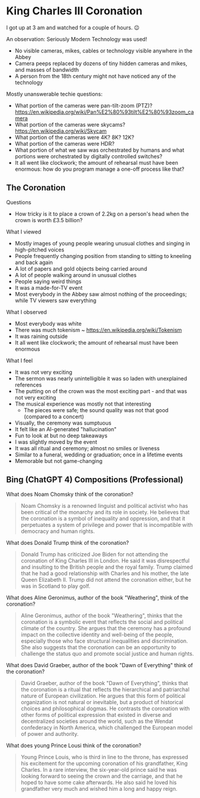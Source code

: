 # King Charles III Coronation

I got up at 3 am and watched for a couple of hours. 😉

An observation: Seriously Modern Technology was used!

* No visible cameras, mikes, cables or technology visible anywhere in the Abbey
* Camera peeps replaced by dozens of tiny hidden cameras and mikes, and masses of bandwidth
* A person from the 18th century might not have noticed any of the technology

Mostly unanswerable techie questions:

* What portion of the cameras were pan-tilt-zoom (PTZ)? https://en.wikipedia.org/wiki/Pan%E2%80%93tilt%E2%80%93zoom_camera
* What portion of the cameras were skycams? https://en.wikipedia.org/wiki/Skycam
* What portion of the cameras were 4K? 8K? 12K?
* What portion of the cameras were HDR?
* What portion of what we saw was orchestrated by humans and what portions were orchestrated by digitally controlled switches?
* It all went like clockwork; the amount of rehearsal must have been enormous: how do you program manage a one-off process like that?


## The Coronation

Questions

* How tricky is it to place a crown of 2.2kg on a person's head when the crown is worth £3.5 billion?


What I viewed

* Mostly images of young people wearing unusual clothes and singing in high-pitched voices
* People frequently changing position from standing to sitting to kneeling and back again
* A lot of papers and gold objects being carried around
* A lot of people walking around in unusual clothes
* People saying weird things
* It was a made-for-TV event
* Most everybody in the Abbey saw almost nothing of the proceedings; while TV viewers saw everything

What I observed

* Most everybody was white
* There was much tokenism ~ https://en.wikipedia.org/wiki/Tokenism
* It was raining outside
* It all went like clockwork; the amount of rehearsal must have been enormous

What I feel

* It was not very exciting
* The sermon was nearly unintelligible it was so laden with unexplained references
* The putting on of the crown was the most exciting part - and that was not very exciting
* The musical experience was mostly not that interesting
  * The pieces were safe; the sound quality was not that good (compared to a concert)
* Visually, the ceremony was sumptuous
* It felt like an AI-generated "hallucination"
* Fun to look at but no deep takeaways
* I was slightly moved by the event
* It was all ritual and ceremony; almost no smiles or liveness
* Similar to a funeral, wedding or graduation; once in a lifetime events
* Memorable but not game-changing



## Bing (ChatGPT 4) Compositions (Professional)


What does Noam Chomsky think of the coronation?

>Noam Chomsky is a renowned linguist and political activist who has been critical of the monarchy and its role in society. He believes that the coronation is a symbol of inequality and oppression, and that it perpetuates a system of privilege and power that is incompatible with democracy and human rights.


What does Donald Trump think of the coronation?

>Donald Trump has criticized Joe Biden for not attending the coronation of King Charles III in London. He said it was disrespectful and insulting to the British people and the royal family. Trump claimed that he had a good relationship with Charles and his mother, the late Queen Elizabeth II. Trump did not attend the coronation either, but he was in Scotland to play golf.


What does Aline Geronimus, author of the book "Weathering", think of the coronation?

>Aline Geronimus, author of the book "Weathering", thinks that the coronation is a symbolic event that reflects the social and political climate of the country. She argues that the ceremony has a profound impact on the collective identity and well-being of the people, especially those who face structural inequalities and discrimination. She also suggests that the coronation can be an opportunity to challenge the status quo and promote social justice and human rights.


What does David Graeber, author of the book "Dawn of Everything" think of the coronation?

> David Graeber, author of the book "Dawn of Everything", thinks that the coronation is a ritual that reflects the hierarchical and patriarchal nature of European civilization. He argues that this form of political organization is not natural or inevitable, but a product of historical choices and philosophical dogmas. He contrasts the coronation with other forms of political expression that existed in diverse and decentralized societies around the world, such as the Wendat confederacy in North America, which challenged the European model of power and authority.


What does young Prince Lousi think of the coronation?

> Young Prince Louis, who is third in line to the throne, has expressed his excitement for the upcoming coronation of his grandfather, King Charles. In a rare interview, the six-year-old prince said he was looking forward to seeing the crown and the carriage, and that he hoped to have some cake afterwards. He also said he loved his grandfather very much and wished him a long and happy reign.
